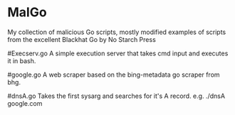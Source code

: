 # MalGo
My collection of malicious Go scripts, mostly modified examples of scripts from the excellent Blackhat Go by No Starch Press

#Execserv.go
A simple execution server that takes cmd input and executes it in bash.

#google.go
A web scraper based on the bing-metadata go scraper from bhg.

#dnsA.go
Takes the first sysarg and searches for it's A record. e.g. ./dnsA google.com
